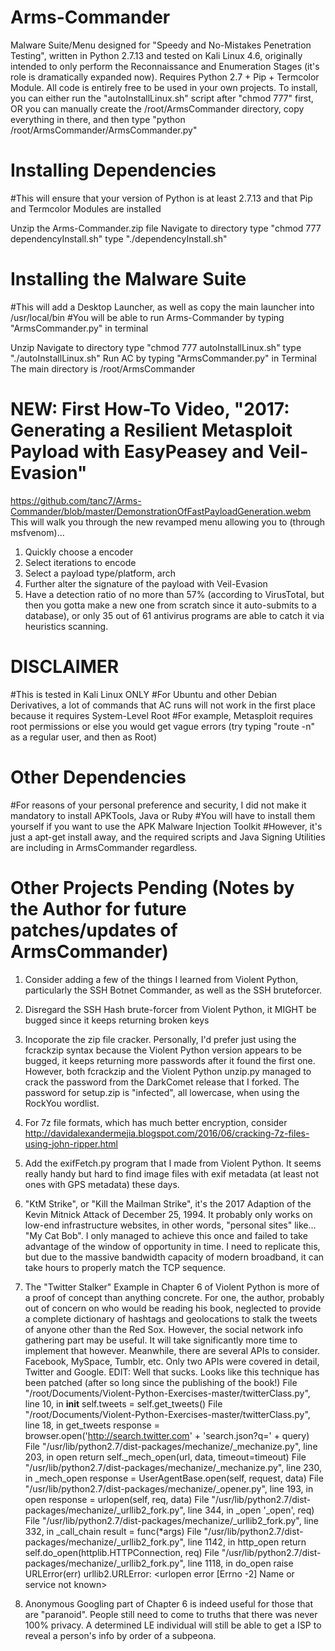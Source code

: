 # Arms-Commander
Malware Suite/Menu designed for "Speedy and No-Mistakes Penetration Testing", written in Python 2.7.13 and tested on Kali Linux 4.6, originally intended to only perform the Reconnaissance and Enumeration Stages (it's role is dramatically expanded now). Requires Python 2.7 + Pip + Termcolor Module. All code is entirely free to be used in your own projects. To install, you can either run the "autoInstallLinux.sh" script after "chmod 777" first, OR you can manually create the /root/ArmsCommander directory, copy everything in there, and then type "python /root/ArmsCommander/ArmsCommander.py"

# Installing Dependencies
#This will ensure that your version of Python is at least 2.7.13 and that Pip and Termcolor Modules are installed

Unzip the Arms-Commander.zip file
Navigate to directory
type "chmod 777 dependencyInstall.sh"
type "./dependencyInstall.sh"

# Installing the Malware Suite
#This will add a Desktop Launcher, as well as copy the main launcher into /usr/local/bin
#You will be able to run Arms-Commander by typing "ArmsCommander.py" in terminal

Unzip
Navigate to directory
type "chmod 777 autoInstallLinux.sh"
type "./autoInstallLinux.sh"
Run AC by typing "ArmsCommander.py" in Terminal
The main directory is /root/ArmsCommander

# NEW: First How-To Video, "2017: Generating a Resilient Metasploit Payload with EasyPeasey and Veil-Evasion"
https://github.com/tanc7/Arms-Commander/blob/master/DemonstrationOfFastPayloadGeneration.webm
This will walk you through the new revamped menu allowing you to (through msfvenom)...
1. Quickly choose a encoder
2. Select iterations to encode
3. Select a payload type/platform, arch
4. Further alter the signature of the payload with Veil-Evasion
5. Have a detection ratio of no more than 57% (according to VirusTotal, but then you gotta make a new one from scratch since it auto-submits to a database), or only 35 out of 61 antivirus programs are able to catch it via heuristics scanning.

# DISCLAIMER
#This is tested in Kali Linux ONLY
#For Ubuntu and other Debian Derivatives, a lot of commands that AC runs will not work in the first place because it requires System-Level Root
#For example, Metasploit requires root permissions or else you would get vague errors (try typing "route -n" as a regular user, and then as Root)

# Other Dependencies
#For reasons of your personal preference and security, I did not make it mandatory to install APKTools, Java or Ruby
#You will have to install them yourself if you want to use the APK Malware Injection Toolkit
#However, it's just a apt-get install away, and the required scripts and Java Signing Utilities are including in ArmsCommander regardless.

# Other Projects Pending (Notes by the Author for future patches/updates of ArmsCommander)
1. Consider adding a few of the things I learned from Violent Python, particularly the SSH Botnet Commander, as well as the SSH bruteforcer.
2. Disregard the SSH Hash brute-forcer from Violent Python, it MIGHT be bugged since it keeps returning broken keys
3. Incoporate the zip file cracker. Personally, I'd prefer just using the fcrackzip syntax because the Violent Python version appears to be bugged, it keeps returning more passwords after it found the first one. However, both fcrackzip and the Violent Python unzip.py managed to crack the password from the DarkComet release that I forked. The password for setup.zip is "infected", all lowercase, when using the RockYou wordlist.
4. For 7z file formats, which has much better encryption, consider http://davidalexandermejia.blogspot.com/2016/06/cracking-7z-files-using-john-ripper.html
5. Add the exifFetch.py program that I made from Violent Python. It seems really handy but hard to find image files with exif metadata (at least not ones with GPS metadata) these days.
6. "KtM Strike", or "Kill the Mailman Strike", it's the 2017 Adaption of the Kevin Mitnick Attack of December 25, 1994. It probably only works on low-end infrastructure websites, in other words, "personal sites" like... "My Cat Bob". I only managed to achieve this once and failed to take advantage of the window of opportunity in time. I need to replicate this, but due to the massive bandwidth capacity of modern broadband, it can take hours to properly match the TCP sequence. 
7. The "Twitter Stalker" Example in Chapter 6 of Violent Python is more of a proof of concept than anything concrete. For one, the author, probably out of concern on who would be reading his book, neglected to provide a complete dictionary of hashtags and geolocations to stalk the tweets of anyone other than the Red Sox. However, the social network info gathering part may be useful. It will take significantly more time to implement that however. Meanwhile, there are several APIs to consider. Facebook, MySpace, Tumblr, etc. Only two APIs were covered in detail, Twitter and Google.
  EDIT: Well that sucks. Looks like this technique has been patched (after so long since the publishing of the book!)
    File "/root/Documents/Violent-Python-Exercises-master/twitterClass.py", line 10, in __init__
    self.tweets = self.get_tweets()
  File "/root/Documents/Violent-Python-Exercises-master/twitterClass.py", line 18, in get_tweets
    response = browser.open('http://search.twitter.com' + 'search.json?q=' + query)
  File "/usr/lib/python2.7/dist-packages/mechanize/_mechanize.py", line 203, in open
    return self._mech_open(url, data, timeout=timeout)
  File "/usr/lib/python2.7/dist-packages/mechanize/_mechanize.py", line 230, in _mech_open
    response = UserAgentBase.open(self, request, data)
  File "/usr/lib/python2.7/dist-packages/mechanize/_opener.py", line 193, in open
    response = urlopen(self, req, data)
  File "/usr/lib/python2.7/dist-packages/mechanize/_urllib2_fork.py", line 344, in _open
    '_open', req)
  File "/usr/lib/python2.7/dist-packages/mechanize/_urllib2_fork.py", line 332, in _call_chain
    result = func(*args)
  File "/usr/lib/python2.7/dist-packages/mechanize/_urllib2_fork.py", line 1142, in http_open
    return self.do_open(httplib.HTTPConnection, req)
  File "/usr/lib/python2.7/dist-packages/mechanize/_urllib2_fork.py", line 1118, in do_open
    raise URLError(err)
urllib2.URLError: <urlopen error [Errno -2] Name or service not known>


8. Anonymous Googling part of Chapter 6 is indeed useful for those that are "paranoid". People still need to come to truths that there was never 100% privacy. A determined LE individual will still be able to get a ISP to reveal a person's info by order of a subpeona. 
